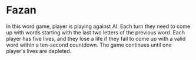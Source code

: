 # Fazan
In this word game, player is playing against AI. Each turn they need to come up with words starting with the last two letters of the previous word. Each player has five lives, and they lose a life if they fail to come up with a valid word within a ten-second countdown. The game continues until one player's lives are depleted.
